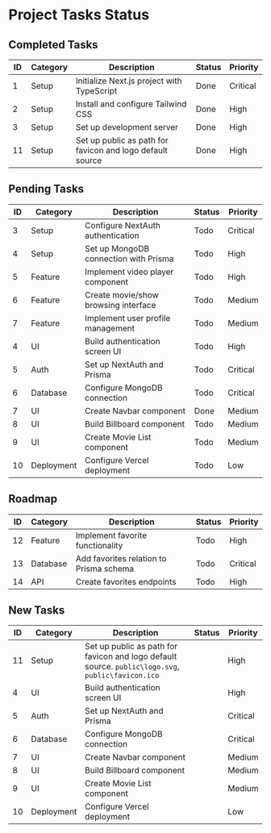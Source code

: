 # Project Tasks Status

## Completed Tasks

| ID  | Category | Description                                               | Status | Priority |
| --- | -------- | --------------------------------------------------------- | ------ | -------- |
| 1   | Setup    | Initialize Next.js project with TypeScript                | Done   | Critical |
| 2   | Setup    | Install and configure Tailwind CSS                        | Done   | High     |
| 3   | Setup    | Set up development server                                 | Done   | High     |
| 11  | Setup    | Set up public as path for favicon and logo default source | Done   | High     |

## Pending Tasks

| ID  | Category   | Description                           | Status | Priority |
| --- | ---------- | ------------------------------------- | ------ | -------- |
| 3   | Setup      | Configure NextAuth authentication     | Todo   | Critical |
| 4   | Setup      | Set up MongoDB connection with Prisma | Todo   | High     |
| 5   | Feature    | Implement video player component      | Todo   | High     |
| 6   | Feature    | Create movie/show browsing interface  | Todo   | Medium   |
| 7   | Feature    | Implement user profile management     | Todo   | Medium   |
| 4   | UI         | Build authentication screen UI        | Todo   | High     |
| 5   | Auth       | Set up NextAuth and Prisma            | Todo   | Critical |
| 6   | Database   | Configure MongoDB connection          | Todo   | Critical |
| 7   | UI         | Create Navbar component               | Done   | Medium   |
| 8   | UI         | Build Billboard component             | Todo   | Medium   |
| 9   | UI         | Create Movie List component           | Todo   | Medium   |
| 10  | Deployment | Configure Vercel deployment           | Todo   | Low      |

## Roadmap

| ID  | Category | Description                             | Status | Priority |
| --- | -------- | --------------------------------------- | ------ | -------- |
| 12  | Feature  | Implement favorite functionality        | Todo   | High     |
| 13  | Database | Add favorites relation to Prisma schema | Todo   | Critical |
| 14  | API      | Create favorites endpoints              | Todo   | High     |

## New Tasks

| ID  | Category   | Description                                                                                        | Status | Priority |
| --- | ---------- | -------------------------------------------------------------------------------------------------- | ------ | -------- |
| 11  | Setup      | Set up public as path for favicon and logo default source. `public\logo.svg`, `public\favicon.ico` |        | High     |
| 4   | UI         | Build authentication screen UI                                                                     |        | High     |
| 5   | Auth       | Set up NextAuth and Prisma                                                                         |        | Critical |
| 6   | Database   | Configure MongoDB connection                                                                       |        | Critical |
| 7   | UI         | Create Navbar component                                                                            |        | Medium   |
| 8   | UI         | Build Billboard component                                                                          |        | Medium   |
| 9   | UI         | Create Movie List component                                                                        |        | Medium   |
| 10  | Deployment | Configure Vercel deployment                                                                        |        | Low      |
